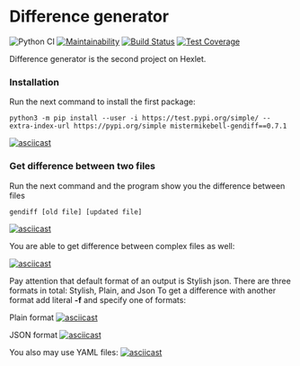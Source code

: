 # Difference generator

![Python CI](https://github.com/mistermikebell/python-project-lvl2/workflows/Python%20CI/badge.svg) [![Maintainability](https://api.codeclimate.com/v1/badges/763d93e1f69357e50e8a/maintainability)](https://codeclimate.com/github/mistermikebell/python-project-lvl2/maintainability) [![Build Status](https://travis-ci.com/mistermikebell/python-project-lvl2.svg?branch=main)](https://travis-ci.com/mistermikebell/python-project-lvl2) [![Test Coverage](https://api.codeclimate.com/v1/badges/763d93e1f69357e50e8a/test_coverage)](https://codeclimate.com/github/mistermikebell/python-project-lvl2/test_coverage)

Difference generator is the second project on Hexlet.

### Installation
Run the next command to install the first package:
```
python3 -m pip install --user -i https://test.pypi.org/simple/ --extra-index-url https://pypi.org/simple mistermikebell-gendiff==0.7.1

```
[![asciicast](https://asciinema.org/a/kc9yVJ1AcLFxQv4Qhx2fgRCTe.svg)](https://asciinema.org/a/kc9yVJ1AcLFxQv4Qhx2fgRCTe)

### Get difference between two files
Run the next command and the program show you the difference between files
```
gendiff [old file] [updated file]

```

[![asciicast](https://asciinema.org/a/rR03zpN9CUt0lxdEO8JVszsmC.svg)](https://asciinema.org/a/rR03zpN9CUt0lxdEO8JVszsmC)


You are able to get difference between complex files as well:

[![asciicast](https://asciinema.org/a/U3pG1xcc1GdsdyrpA7KcWH3EG.svg)](https://asciinema.org/a/U3pG1xcc1GdsdyrpA7KcWH3EG)

Pay attention that default format of an output is Stylish json. There are three formats in total: Stylish, Plain, and Json
To get a difference with another format add literal <b>-f</b> and specify one of formats:

Plain format
[![asciicast](https://asciinema.org/a/7oU0bA0JjPzxnVFEZ5Iy07CzL.svg)](https://asciinema.org/a/7oU0bA0JjPzxnVFEZ5Iy07CzL)

JSON format
[![asciicast](https://asciinema.org/a/sJwRvFDbOAwk1s86lrICI1PJG.svg)](https://asciinema.org/a/sJwRvFDbOAwk1s86lrICI1PJG)

You also may use YAML files:
[![asciicast](https://asciinema.org/a/IMWSe0I9uI0T60SwfjaREARV5.svg)](https://asciinema.org/a/IMWSe0I9uI0T60SwfjaREARV5)
